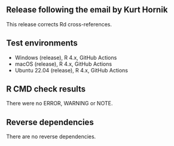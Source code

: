 ## Release following the email by Kurt Hornik

This release corrects Rd cross-references.

## Test environments

- Windows (release), R 4.x, GitHub Actions
- macOS (release), R 4.x, GitHub Actions
- Ubuntu 22.04 (release), R 4.x, GitHub Actions

## R CMD check results

There were no ERROR, WARNING or NOTE.

## Reverse dependencies

There are no reverse dependencies.
